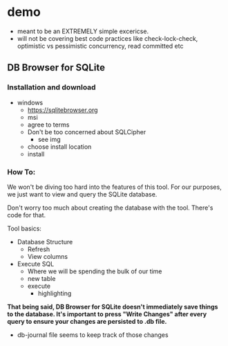 # demo

- meant to be an EXTREMELY simple excericse. 
- will not be covering best code practices like check-lock-check, optimistic vs pessimistic concurrency, read committed etc

## DB Browser for SQLite
### Installation and download
- windows
    - https://sqlitebrowser.org
    - msi
    - agree to terms
    - Don't be too concerned about SQLCipher
        - see img
    - choose install location
    - install

### How To:
We won't be diving too hard into the features of this tool. For our purposes, we just want to view and query the SQLite database. 

Don't worry too much about creating the database with the tool. There's code for that.

Tool basics:
- Database Structure
    - Refresh
    - View columns
- Execute SQL
    - Where we will be spending the bulk of our time
    - new table
    - execute
        - highlighting


**That being said, DB Browser for SQLite doesn't immediately save things to the database. It's important to press "Write Changes" after every query to ensure your changes are persisted to .db file.**
- db-journal file seems to keep track of those changes